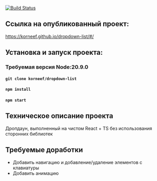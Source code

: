 [![Build Status](https://api.cirrus-ci.com/github/korneef/dropdown-list.svg?branch=main)](https://cirrus-ci.com/github/korneef/dropdown-list)

## Ссылка на опубликованный проект:
https://korneef.github.io/dropdown-list/#/


## Установка и запуск проекта:
### Требуемая версия Node:20.9.0

#### `git clone korneef/dropdown-list`
#### `npm install`
#### `npm start`

## Техническое описание проекта
Дропдаун, выполненный на чистом React + TS без использования сторонних библиотек

## Требуемые доработки
- Добавить навигацию и добавление/удаление элементов с клавиатуры
- Добавить анимацию
